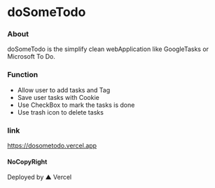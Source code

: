 # doSomeTodo
### About
doSomeTodo is the simplify clean webApplication like GoogleTasks or Microsoft To Do.
### Function
- Allow user to add tasks and Tag
- Save user tasks with Cookie
- Use CheckBox to mark the tasks is done
- Use trash icon to delete tasks
### link
https://dosometodo.vercel.app

#### NoCopyRight
Deployed by ▲ Vercel

